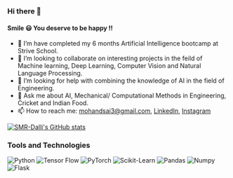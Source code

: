 ### Hi there 👋
#### Smile 😃 You deserve to be happy !!



- 🌱 I’m have completed my 6 months Artificial Intelligence bootcamp at Strive School.
- 👯 I’m looking to collaborate on interesting projects in the feild of Machine learning, Deep Learning, Computer Vision and Natural Language Processing.
- 🤔 I’m looking for help with combining the knowledge of AI in the field of Engineering.
- 💬 Ask me about AI, Mechanical/ Computational Methods in Engineering, Cricket and Indian Food.
- 📫 How to reach me: mohandsai3@gmail.com, [LinkedIn](https://www.linkedin.com/in/saimohan-dalli/), [Instagram](https://www.instagram.com/saimohandalli/)


[![SMR-Dalli's GitHub stats](https://github-readme-stats.vercel.app/api?username=smr-dalli)](https://github.com/smr-dalli/github-readme-stats)

### Tools and Technologies
<img alt="Python" src="https://img.shields.io/badge/python%20-%2314354C.svg?&style=for-the-badge&logo=python&logoColor=white"/> <img alt="Tensor Flow" src="https://img.shields.io/badge/TensorFlow%20-%23150458.svg?&style=for-the-badge&logo=TensorFlow&logoColor=white" />
<img alt="PyTorch" src="https://img.shields.io/badge/PyTorch%20-%23150458.svg?&style=for-the-badge&logo=PyTorch&logoColor=white" />
<img alt="Scikit-Learn" src="https://img.shields.io/badge/ScikitLearn%20-%23EE4C2C.svg?&style=for-the-badge&logo=ScikitLearn&logoColor=white" />
<img alt="Pandas" src="https://img.shields.io/badge/Pandas%20-%23F37626.svg?&style=for-the-badge&logo=Pandas&logoColor=white" />
<img alt="Numpy" src="https://img.shields.io/badge/Numpy%20-%2314354C.svg?&style=for-the-badge&logo=Numpy&logoColor=white"/>
<img alt="Flask" src="https://img.shields.io/badge/Flask%20-%23150458.svg?&style=for-the-badge&logo=Flask&logoColor=white" />

